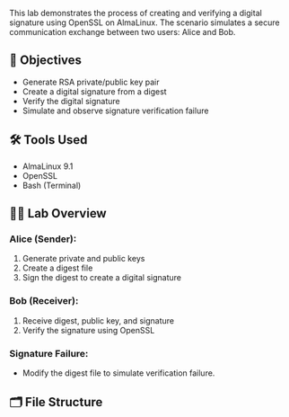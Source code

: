 This lab demonstrates the process of creating and verifying a digital signature using OpenSSL on AlmaLinux. The scenario simulates a secure communication exchange between two users: Alice and Bob.

## 📌 Objectives
- Generate RSA private/public key pair
- Create a digital signature from a digest
- Verify the digital signature
- Simulate and observe signature verification failure

## 🛠 Tools Used
- AlmaLinux 9.1
- OpenSSL
- Bash (Terminal)

## 🧑‍💻 Lab Overview

### Alice (Sender):
1. Generate private and public keys
2. Create a digest file
3. Sign the digest to create a digital signature

### Bob (Receiver):
1. Receive digest, public key, and signature
2. Verify the signature using OpenSSL

### Signature Failure:
- Modify the digest file to simulate verification failure.

## 🗂 File Structure
